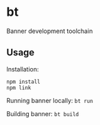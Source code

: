 # bt
Banner development toolchain

## Usage
Installation:
```
npm install
npm link
```

Running banner locally:
`bt run`

Building banner:
`bt build`